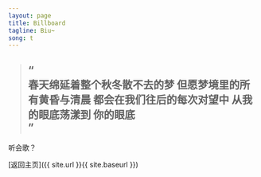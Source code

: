 ```yaml
---
layout: page
title: Billboard
tagline: Biu~
song: t
---
```


>“<br>
> 春天绵延着整个秋冬散不去的梦 但愿梦境里的所有黄昏与清晨 都会在我们往后的每次对望中 从我的眼底荡漾到 你的眼底<br>”
>---

听会歌？

[返回主页]({{ site.url }}{{ site.baseurl }})
